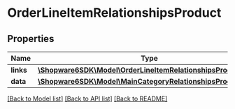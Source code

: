# OrderLineItemRelationshipsProduct

## Properties
Name | Type | Description | Notes
------------ | ------------- | ------------- | -------------
**links** | [**\Shopware6SDK\Model\OrderLineItemRelationshipsProductLinks**](OrderLineItemRelationshipsProductLinks.md) |  | [optional] 
**data** | [**\Shopware6SDK\Model\MainCategoryRelationshipsProductData**](MainCategoryRelationshipsProductData.md) |  | [optional] 

[[Back to Model list]](../../README.md#documentation-for-models) [[Back to API list]](../../README.md#documentation-for-api-endpoints) [[Back to README]](../../README.md)

